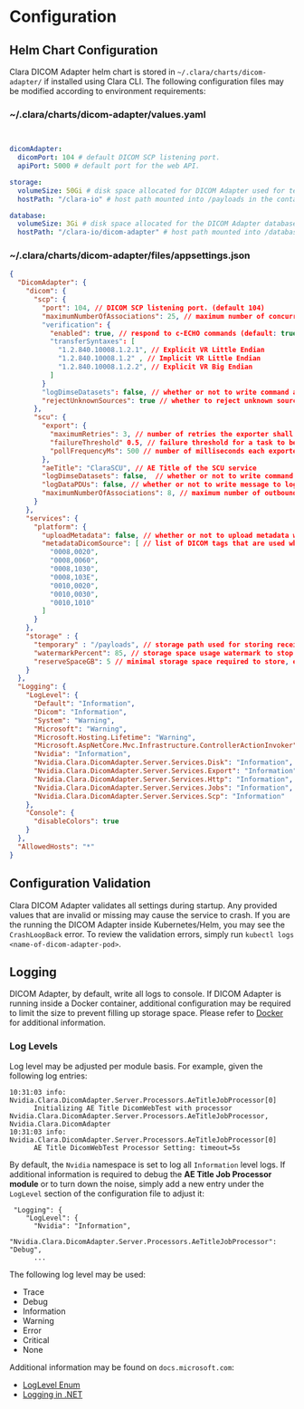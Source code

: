 # Configuration

## Helm Chart Configuration

Clara DICOM Adapter helm chart is stored in `~/.clara/charts/dicom-adapter/` if installed using Clara CLI. The following configuration files may be modified according to environment requirements:

### ~/.clara/charts/dicom-adapter/values.yaml

```yaml


dicomAdapter:
  dicomPort: 104 # default DICOM SCP listening port.
  apiPort: 5000 # default port for the web API.

storage:
  volumeSize: 50Gi # disk space allocated for DICOM Adapter used for temporarily storing of received DICOM instances.
  hostPath: "/clara-io" # host path mounted into /payloads in the container for storing temporary files.

database:
  volumeSize: 3Gi # disk space allocated for the DICOM Adapter database.  Default uses sqlite3 database.
  hostPath: "/clara-io/dicom-adapter" # host path mounted into /database for storing the sqlite3 database file.

```


### ~/.clara/charts/dicom-adapter/files/appsettings.json

```json
{
  "DicomAdapter": {
    "dicom": {
      "scp": {
        "port": 104, // DICOM SCP listening port. (default 104)
        "maximumNumberOfAssociations": 25, // maximum number of concurrent associations. (range: 1-1000, default: 25)
        "verification": {
          "enabled": true, // respond to c-ECHO commands (default: true)
          "transferSyntaxes": [
            "1.2.840.10008.1.2.1", // Explicit VR Little Endian
            "1.2.840.10008.1.2" , // Implicit VR Little Endian
            "1.2.840.10008.1.2.2", // Explicit VR Big Endian
          ]
        }
        "logDimseDatasets": false, // whether or not to write command and dataset to log (default false)
        "rejectUnknownSources": true // whether to reject unknown sources not listed in the source section. (default true)
      },
      "scu": {
        "export": {
          "maximumRetries": 3, // number of retries the exporter shall perform before reporting failure to Results Service.
          "failureThreshold" 0.5, // failure threshold for a task to be marked as failure.
          "pollFrequencyMs": 500 // number of milliseconds each exporter shall poll tasks from Results Service,
        },
        "aeTitle": "ClaraSCU", // AE Title of the SCU service
        "logDimseDatasets": false,  // whether or not to write command and data datasets to the log.
        "logDataPDUs": false, // whether or not to write message to log for each P-Data-TF PDU sent or received
        "maximumNumberOfAssociations": 8, // maximum number of outbound DICOM associations (range: 1-100, default: 8)
      }
    },
    "services": {
      "platform": {
        "uploadMetadata": false, // whether or not to upload metadata with the associated job defined in the `metadataDicomSource` property.
        "metadataDicomSource": [ // list of DICOM tags that are used when extracting metadata to be associated with an inference job.
          "0008,0020",
          "0008,0060",
          "0008,1030",
          "0008,103E",
          "0010,0020",
          "0010,0030",
          "0010,1010"
        ]
      }
    },
    "storage" : {
      "temporary" : "/payloads", // storage path used for storing received instances before uploading to Clara Platform.
      "watermarkPercent": 85, // storage space usage watermark to stop storing, exporting and retrieving of DICOM instances.
      "reserveSpaceGB": 5 // minimal storage space required to store, export and retrieve DICOM instances.
    }
  },
  "Logging": {
    "LogLevel": {
      "Default": "Information",
      "Dicom": "Information",
      "System": "Warning",
      "Microsoft": "Warning",
      "Microsoft.Hosting.Lifetime": "Warning",
      "Microsoft.AspNetCore.Mvc.Infrastructure.ControllerActionInvoker": "Error",      
      "Nvidia": "Information",
      "Nvidia.Clara.DicomAdapter.Server.Services.Disk": "Information",
      "Nvidia.Clara.DicomAdapter.Server.Services.Export": "Information",
      "Nvidia.Clara.DicomAdapter.Server.Services.Http": "Information",
      "Nvidia.Clara.DicomAdapter.Server.Services.Jobs": "Information",
      "Nvidia.Clara.DicomAdapter.Server.Services.Scp": "Information"
    },
    "Console": {
      "disableColors": true
    }
  },
  "AllowedHosts": "*"
}
```

## Configuration Validation

Clara DICOM Adapter validates all settings during startup. Any provided values that are invalid
or missing may cause the service to crash. If you are the running the DICOM Adapter inside
Kubernetes/Helm, you may see the `CrashLoopBack` error.  To review the validation errors, simply
run `kubectl logs <name-of-dicom-adapter-pod>`.

## Logging

DICOM Adapter, by default, write all logs to console.  If DICOM Adapter is running inside a Docker container, additional configuration may be required to limit the size to prevent filling up storage space.  Please refer to [Docker](https://docs.docker.com/config/containers/logging/configure/) for additional information.


### Log Levels
Log level may be adjusted per module basis.  For example, given the following log entries:

```
10:31:03 info: Nvidia.Clara.DicomAdapter.Server.Processors.AeTitleJobProcessor[0]
      Initializing AE Title DicomWebTest with processor Nvidia.Clara.DicomAdapter.Server.Processors.AeTitleJobProcessor, Nvidia.Clara.DicomAdapter
10:31:03 info: Nvidia.Clara.DicomAdapter.Server.Processors.AeTitleJobProcessor[0]
      AE Title DicomWebTest Processor Setting: timeout=5s
```

By default, the `Nvidia` namespace is set to log all `Information` level logs.  If additional information is required to debug the **AE Title Job Processor module** or to turn down the noise, simply add a new entry under the `LogLevel` section of the configuration file to adjust it:

```
 "Logging": {
    "LogLevel": {
      "Nvidia": "Information",
      "Nvidia.Clara.DicomAdapter.Server.Processors.AeTitleJobProcessor": "Debug",
      ...
```

The following log level may be used:

* Trace
* Debug
* Information
* Warning
* Error
* Critical
* None

Additional information may be found on `docs.microsoft.com`:
* [LogLevel Enum](https://docs.microsoft.com/en-us/dotnet/api/microsoft.extensions.logging.loglevel)
* [Logging in .NET](https://docs.microsoft.com/en-us/dotnet/core/extensions/logging)
